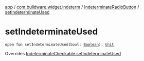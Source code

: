[app](../../index.md) / [com.buildware.widget.indeterm](../index.md) / [IndeterminateRadioButton](index.md) / [setIndeterminateUsed](.)

# setIndeterminateUsed

`open fun setIndeterminateUsed(bool: `[`Boolean`](https://kotlinlang.org/api/latest/jvm/stdlib/kotlin/-boolean/index.html)`): `[`Unit`](https://kotlinlang.org/api/latest/jvm/stdlib/kotlin/-unit/index.html)

Overrides [IndeterminateCheckable.setIndeterminateUsed](../-indeterminate-checkable/set-indeterminate-used.md)

